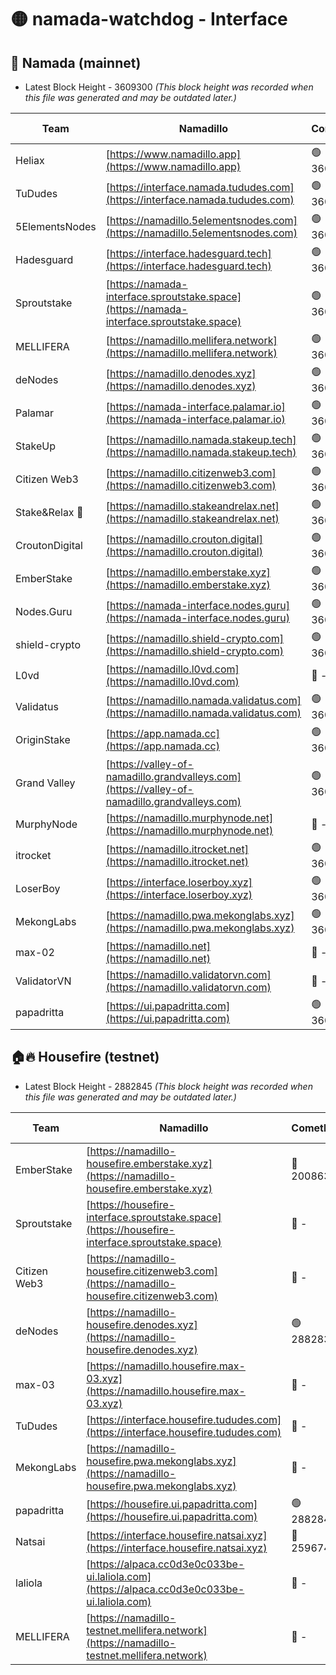 # 🟡 namada-watchdog - Interface

## 🚀 Namada (mainnet)
- Latest Block Height - 3609300 *(This block height was recorded when this file was generated and may be outdated later.)*

| Team | Namadillo | CometBFT | Indexer | MASP Indexer |
|-|-|-|-|-|
| Heliax | [https://www.namadillo.app](https://www.namadillo.app) | 🟢 3609279 | 🟢 3609279 | 🟢 3609280 |
| TuDudes | [https://interface.namada.tududes.com](https://interface.namada.tududes.com) | 🟢 3609280 | 🟢 3609280 | 🟢 3609280 |
| 5ElementsNodes | [https://namadillo.5elementsnodes.com](https://namadillo.5elementsnodes.com) | 🟢 3609280 | 🟢 3609280 | 🟢 3609280 |
| Hadesguard | [https://interface.hadesguard.tech](https://interface.hadesguard.tech) | 🟢 3609281 | 🟢 3609281 | 🟢 3609280 |
| Sproutstake | [https://namada-interface.sproutstake.space](https://namada-interface.sproutstake.space) | 🟢 3609281 | 🟢 3609281 | 🟢 3609281 |
| MELLIFERA | [https://namadillo.mellifera.network](https://namadillo.mellifera.network) | 🟢 3609282 | 🟢 3609282 | 🟢 3609282 |
| deNodes | [https://namadillo.denodes.xyz](https://namadillo.denodes.xyz) | 🟢 3609283 | 🟢 3609283 | 🟢 3609283 |
| Palamar | [https://namada-interface.palamar.io](https://namada-interface.palamar.io) | 🟢 3609284 | 🟢 3609284 | 🟢 3609283 |
| StakeUp | [https://namadillo.namada.stakeup.tech](https://namadillo.namada.stakeup.tech) | 🟢 3609284 | 🟢 3609284 | 🟢 3609284 |
| Citizen Web3 | [https://namadillo.citizenweb3.com](https://namadillo.citizenweb3.com) | 🟢 3609285 | 🟢 3609285 | 🟢 3609285 |
| Stake&Relax 🦥 | [https://namadillo.stakeandrelax.net](https://namadillo.stakeandrelax.net) | 🟢 3609286 | 🟢 3609285 | 🟢 3609286 |
| CroutonDigital | [https://namadillo.crouton.digital](https://namadillo.crouton.digital) | 🟢 3609286 | 🟢 3609286 | 🟢 3609286 |
| EmberStake | [https://namadillo.emberstake.xyz](https://namadillo.emberstake.xyz) | 🟢 3609287 | 🟢 3609287 | 🟢 3609287 |
| Nodes.Guru | [https://namada-interface.nodes.guru](https://namada-interface.nodes.guru) | 🟢 3609287 | 🟢 3609287 | 🟢 3609287 |
| shield-crypto | [https://namadillo.shield-crypto.com](https://namadillo.shield-crypto.com) | 🟢 3609288 | 🟢 3609288 | 🟢 3609288 |
| L0vd | [https://namadillo.l0vd.com](https://namadillo.l0vd.com) | 🔴 - | 🔴 - | 🔴 - |
| Validatus | [https://namadillo.namada.validatus.com](https://namadillo.namada.validatus.com) | 🟢 3609291 | 🟢 3609291 | 🟢 3609291 |
| OriginStake | [https://app.namada.cc](https://app.namada.cc) | 🟢 3609291 | 🟢 3609291 | 🟢 3609291 |
| Grand Valley | [https://valley-of-namadillo.grandvalleys.com](https://valley-of-namadillo.grandvalleys.com) | 🟢 3609292 | 🟢 3609291 | 🟢 3609292 |
| MurphyNode | [https://namadillo.murphynode.net](https://namadillo.murphynode.net) | 🔴 - | 🔴 - | 🔴 - |
| itrocket | [https://namadillo.itrocket.net](https://namadillo.itrocket.net) | 🟢 3609294 | 🟢 3609294 | 🟢 3609294 |
| LoserBoy | [https://interface.loserboy.xyz](https://interface.loserboy.xyz) | 🟢 3609295 | 🟢 3609295 | 🟢 3609294 |
| MekongLabs | [https://namadillo.pwa.mekonglabs.xyz](https://namadillo.pwa.mekonglabs.xyz) | 🟢 3609295 | 🟢 3609295 | 🟢 3609295 |
| max-02 | [https://namadillo.net](https://namadillo.net) | 🔴 - | 🔴 - | 🔴 - |
| ValidatorVN | [https://namadillo.validatorvn.com](https://namadillo.validatorvn.com) | 🔴 - | 🔴 - | 🔴 - |
| papadritta | [https://ui.papadritta.com](https://ui.papadritta.com) | 🟢 3609300 | 🟢 3609299 | 🟢 3609300 |

## 🏠🔥 Housefire (testnet)
- Latest Block Height - 2882845 *(This block height was recorded when this file was generated and may be outdated later.)*

| Team | Namadillo | CometBFT | Indexer | MASP Indexer |
|-|-|-|-|-|
| EmberStake | [https://namadillo-housefire.emberstake.xyz](https://namadillo-housefire.emberstake.xyz) | 🔴 2008636 | 🔴 - | 🔴 - |
| Sproutstake | [https://housefire-interface.sproutstake.space](https://housefire-interface.sproutstake.space) | 🔴 - | 🔴 - | 🔴 - |
| Citizen Web3 | [https://namadillo-housefire.citizenweb3.com](https://namadillo-housefire.citizenweb3.com) | 🔴 - | 🔴 - | 🔴 - |
| deNodes | [https://namadillo-housefire.denodes.xyz](https://namadillo-housefire.denodes.xyz) | 🟢 2882834 | 🟢 2882834 | 🟢 2882834 |
| max-03 | [https://namadillo.housefire.max-03.xyz](https://namadillo.housefire.max-03.xyz) | 🔴 - | 🔴 - | 🔴 - |
| TuDudes | [https://interface.housefire.tududes.com](https://interface.housefire.tududes.com) | 🔴 - | 🔴 2871048 | 🔴 2871048 |
| MekongLabs | [https://namadillo-housefire.pwa.mekonglabs.xyz](https://namadillo-housefire.pwa.mekonglabs.xyz) | 🔴 - | 🔴 2871048 | 🔴 2871048 |
| papadritta | [https://housefire.ui.papadritta.com](https://housefire.ui.papadritta.com) | 🟢 2882845 | 🟢 2882845 | 🟢 2882845 |
| Natsai | [https://interface.housefire.natsai.xyz](https://interface.housefire.natsai.xyz) | 🔴 2596741 | 🔴 2596741 | 🔴 2596741 |
| laliola | [https://alpaca.cc0d3e0c033be-ui.laliola.com](https://alpaca.cc0d3e0c033be-ui.laliola.com) | 🔴 - | 🔴 - | 🔴 - |
| MELLIFERA | [https://namadillo-testnet.mellifera.network](https://namadillo-testnet.mellifera.network) | 🔴 - | 🔴 2778001 | 🔴 2607259 |

